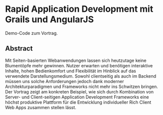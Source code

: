 # Rapid Application Development mit Grails und AngularJS

Demo-Code zum Vortrag.

## Abstract

Mit Seiten-basierten Webanwendungen lassen sich heutzutage keine Blumentöpfe mehr gewinnen. Nutzer erwarten und benötigen interaktive Inhalte, hohen Bedienkomfort und Flexibilität im Hinblick auf das verwendete Darstellungsmedium. Sowohl clientseitig als auch im Backend müssen uns solche Anforderungen jedoch dank moderner Architekturparadigmen und Frameworks nicht mehr ins Schwitzen bringen. Der Vortrag zeigt am konkreten Beispiel, wie sich durch Kombination von Server- und Client-seitigen Application Development Frameworks eine höchst produktive Plattform für die Entwicklung individueller Rich Client Web Apps zusammen stellen lässt.
